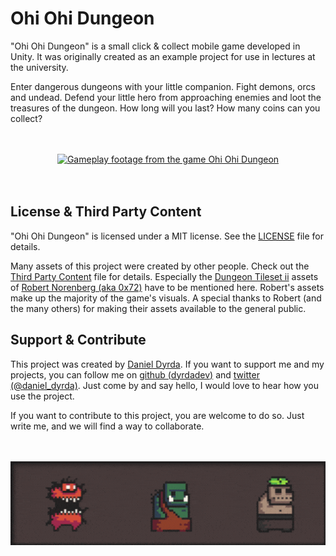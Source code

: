 # Ohi Ohi Dungeon

"Ohi Ohi Dungeon" is a small click & collect mobile game developed in Unity. It was originally created as an example project for use in lectures at the university.

Enter dangerous dungeons with your little companion. Fight demons, orcs and undead. Defend your little hero from approaching enemies and loot the treasures of the dungeon. How long will you last? How many coins can you collect?

<p align=center>
    <br>
    <br>
    <a href="./README.md">
        <img src="./Media/gameplay-1.gif" alt="Gameplay footage from the game Ohi Ohi Dungeon"/>
    </a>
    <br>
    <br>
    <br>
</p>


## License & Third Party Content

"Ohi Ohi Dungeon" is licensed under a MIT license. See the [LICENSE](/LICENSE) file for details.

Many assets of this project were created by other people. Check out the [Third Party Content](/ThirdPartyContent.md) file for details. Especially the [Dungeon Tileset ii](https://0x72.itch.io/dungeontileset-ii) assets of [Robert Norenberg (aka 0x72)](http://0x72.pl/) have to be mentioned here. Robert's assets make up the majority of the game's visuals. A special thanks to Robert (and the many others) for making their assets available to the general public.

## Support & Contribute

This project was created by [Daniel Dyrda](https://dyrda.io). If you want to support me and my projects, you can follow me on [github (dyrdadev)](https://github.com/dyrdadev) and [twitter (@daniel_dyrda)](https://twitter.com/daniel_dyrda). Just come by and say hello, I would love to hear how you use the project.

If you want to contribute to this project, you are welcome to do so. Just write me, and we will find a way to collaborate.

<p align=center>
    <br>
    <br>
    <a href="./README.md">
        <img src="./Media/Bosses/all_bosses_idle_2.gif" alt="Bosses from the game Ohi Ohi Dungeon"/>
    </a>
</p>
